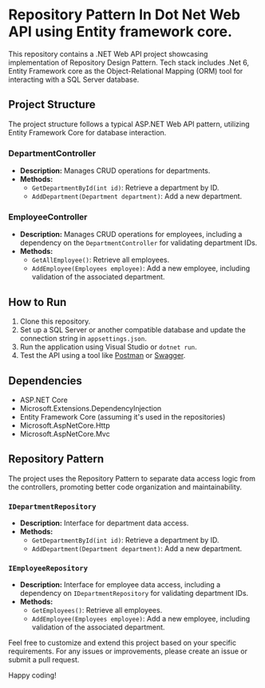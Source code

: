 # Repository Pattern In Dot Net Web API using Entity framework core.

This repository contains a .NET Web API project showcasing implementation of Repository Design Pattern. Tech stack includes .Net 6, Entity Framework core as the Object-Relational Mapping (ORM) tool
for interacting with a SQL Server database.

## Project Structure

The project structure follows a typical ASP.NET Web API pattern, utilizing Entity Framework Core for database interaction.

### DepartmentController

- **Description:** Manages CRUD operations for departments.
- **Methods:**
  - `GetDepartmentById(int id)`: Retrieve a department by ID.
  - `AddDepartment(Department department)`: Add a new department.

### EmployeeController

- **Description:** Manages CRUD operations for employees, including a dependency on the `DepartmentController` for validating department IDs.
- **Methods:**
  - `GetAllEmployee()`: Retrieve all employees.
  - `AddEmployee(Employees employee)`: Add a new employee, including validation of the associated department.

## How to Run

1. Clone this repository.
2. Set up a SQL Server or another compatible database and update the connection string in `appsettings.json`.
3. Run the application using Visual Studio or `dotnet run`.
4. Test the API using a tool like [Postman](https://www.postman.com/) or [Swagger](https://swagger.io/).

## Dependencies

- ASP.NET Core
- Microsoft.Extensions.DependencyInjection
- Entity Framework Core (assuming it's used in the repositories)
- Microsoft.AspNetCore.Http
- Microsoft.AspNetCore.Mvc

## Repository Pattern

The project uses the Repository Pattern to separate data access logic from the controllers, promoting better code organization and maintainability.

### `IDepartmentRepository`

- **Description:** Interface for department data access.
- **Methods:**
  - `GetDepartmentById(int id)`: Retrieve a department by ID.
  - `AddDepartment(Department department)`: Add a new department.

### `IEmployeeRepository`

- **Description:** Interface for employee data access, including a dependency on `IDepartmentRepository` for validating department IDs.
- **Methods:**
  - `GetEmployees()`: Retrieve all employees.
  - `AddEmployee(Employees employee)`: Add a new employee, including validation of the associated department.

Feel free to customize and extend this project based on your specific requirements. For any issues or improvements, please create an issue or submit a pull request.

Happy coding!
